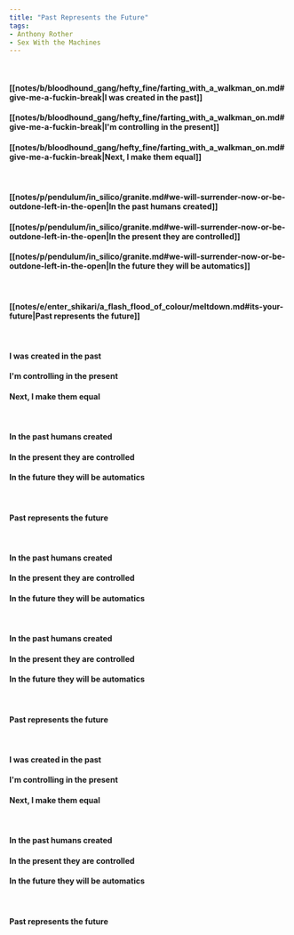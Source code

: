 ```yaml
---
title: "Past Represents the Future"
tags:
- Anthony Rother
- Sex With the Machines
---
```

&nbsp;
#### [[notes/b/bloodhound_gang/hefty_fine/farting_with_a_walkman_on.md#give-me-a-fuckin-break|I was created in the past]]
#### [[notes/b/bloodhound_gang/hefty_fine/farting_with_a_walkman_on.md#give-me-a-fuckin-break|I'm controlling in the present]]
#### [[notes/b/bloodhound_gang/hefty_fine/farting_with_a_walkman_on.md#give-me-a-fuckin-break|Next, I make them equal]]
&nbsp;
#### [[notes/p/pendulum/in_silico/granite.md#we-will-surrender-now-or-be-outdone-left-in-the-open|In the past humans created]]
#### [[notes/p/pendulum/in_silico/granite.md#we-will-surrender-now-or-be-outdone-left-in-the-open|In the present they are controlled]]
#### [[notes/p/pendulum/in_silico/granite.md#we-will-surrender-now-or-be-outdone-left-in-the-open|In the future they will be automatics]]
&nbsp;
#### [[notes/e/enter_shikari/a_flash_flood_of_colour/meltdown.md#its-your-future|Past represents the future]]
&nbsp;
#### I was created in the past
#### I'm controlling in the present
#### Next, I make them equal
&nbsp;
#### In the past humans created
#### In the present they are controlled
#### In the future they will be automatics
&nbsp;
#### Past represents the future
&nbsp;
#### In the past humans created
#### In the present they are controlled
#### In the future they will be automatics
&nbsp;
#### In the past humans created
#### In the present they are controlled
#### In the future they will be automatics
&nbsp;
#### Past represents the future
&nbsp;
#### I was created in the past
#### I'm controlling in the present
#### Next, I make them equal
&nbsp;
#### In the past humans created
#### In the present they are controlled
#### In the future they will be automatics
&nbsp;
#### Past represents the future
